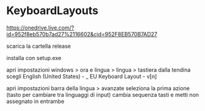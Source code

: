# KeyboardLayouts

https://onedrive.live.com/?id=952f8eb570b7ad27%2116602&cid=952F8EB570B7AD27

scarica la cartella release

installa con setup.exe

apri impostazioni windows > ora e lingua > lingua > tastiera
dalla tendina scegli English (United States) - _ EU Keyboard Layout - v[n]

apri impostazioni barra della lingua > avanzate
seleziona la prima azione (tasto per cambiare tra linguaggi di input)
cambia sequenza tasti e metti non assegnato in entrambe
